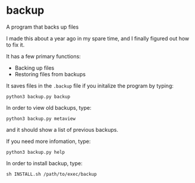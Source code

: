 # backup
A program that backs up files

I made this about a year ago in my spare time, and I finally figured out how to fix it.

It has a few primary functions:
- Backing up files
- Restoring files from backups

It saves files in the `.backup` file if you initalize the program by typing:

  `python3 backup.py backup`
  
In order to view old backups, type:

  `python3 backup.py metaview`
  
and it should show a list of previous backups.

If you need more infomation, type:

  `python3 backup.py help`

In order to install backup, type:

  `sh INSTALL.sh /path/to/exec/backup`
